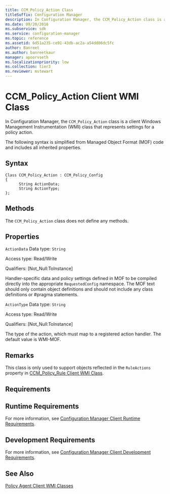 ```yaml
---
title: CCM_Policy_Action Class
titleSuffix: Configuration Manager
description: In Configuration Manager, the CCM_Policy_Action class is a client Windows Management Instrumentation class that represents settings for a policy action.
ms.date: 09/20/2016
ms.subservice: sdk
ms.service: configuration-manager
ms.topic: reference
ms.assetid: 6d51a235-ce91-43db-ac2a-a54dd06dc5fc
author: Banreet
ms.author: banreetkaur
manager: apoorvseth
ms.localizationpriority: low
ms.collection: tier3
ms.reviewer: mstewart
---
```

# CCM_Policy_Action Client WMI Class
In Configuration Manager, the `CCM_Policy_Action` class is a client Windows Management Instrumentation (WMI) class that represents settings for a policy action.

 The following syntax is simplified from Managed Object Format (MOF) code and includes all inherited properties.

## Syntax

```
Class CCM_Policy_Action : CCM_Policy_Config
{
      String ActionData;
      String ActionType;
};
```

## Methods
 The `CCM_Policy_Action` class does not define any methods.

## Properties
 `ActionData`
 Data type: `String`

 Access type: Read/Write

 Qualifiers: [Not_Null:ToInstance]

 Handler-specific data and policy settings defined in MOF to be compiled directly into the appropriate `RequestedConfig` namespace. The MOF text should only contain object definitions and should not include any class definitions or #pragma statements.

 `ActionType`
 Data type: `String`

 Access type: Read/Write

 Qualifiers: [Not_Null:ToInstance]

 The type of the action, which must map to a registered action handler. The default value is WMI-MOF.

## Remarks
 This class is only used to support objects reflected in the `RuleActions` property in [CCM_Policy_Rule Client WMI Class](../../../../../develop/reference/core/clients/client-classes/ccm_policy_rule-client-wmi-class.md).

## Requirements

## Runtime Requirements
 For more information, see [Configuration Manager Client Runtime Requirements](../../../../../develop/core/reqs/client-runtime-requirements.md).

## Development Requirements
 For more information, see [Configuration Manager Client Development Requirements](../../../../../develop/core/reqs/client-development-requirements.md).

## See Also
 [Policy Agent Client WMI Classes](../../../../../develop/reference/core/clients/client-classes/policy-agent-client-wmi-classes.md)
